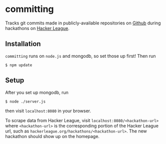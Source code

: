 committing
==========
Tracks git commits made in publicly-available repositories on [Github](https://github.com) during hackathons on [Hacker League](http://hackerleague.org).


Installation
------------
`committing` runs on `node.js` and mongodb, so set those up first! Then run
```
$ npm update
```

Setup
-----
After you set up mongodb, run
```
$ node ./server.js
```
then visit `localhost:8080` in your browser.

To scrape data from Hacker League, visit `localhost:8080/<hackathon-url>` where `<hackathon-url>` is the corresponding portion of the Hacker League url, such as `hackerleague.org/hackathons/<hackathon-url>`.
The new hackathon should show up on the homepage.
